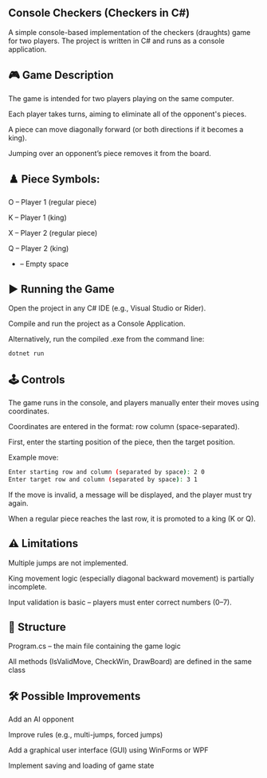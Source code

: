 ## Console Checkers (Checkers in C#)
A simple console-based implementation of the checkers (draughts) game for two players. The project is written in C# and runs as a console application.

## 🎮 Game Description
The game is intended for two players playing on the same computer.

Each player takes turns, aiming to eliminate all of the opponent's pieces.

A piece can move diagonally forward (or both directions if it becomes a king).

Jumping over an opponent’s piece removes it from the board.

## ♟️ Piece Symbols:
O – Player 1 (regular piece)

K – Player 1 (king)

X – Player 2 (regular piece)

Q – Player 2 (king)

- – Empty space

## ▶️ Running the Game
Open the project in any C# IDE (e.g., Visual Studio or Rider).

Compile and run the project as a Console Application.

Alternatively, run the compiled .exe from the command line:

```bash
dotnet run
```
## 🕹️ Controls
The game runs in the console, and players manually enter their moves using coordinates.

Coordinates are entered in the format: row column (space-separated).

First, enter the starting position of the piece, then the target position.

Example move:
```bash
Enter starting row and column (separated by space): 2 0  
Enter target row and column (separated by space): 3 1
```
If the move is invalid, a message will be displayed, and the player must try again.

When a regular piece reaches the last row, it is promoted to a king (K or Q).

## ⚠️ Limitations
Multiple jumps are not implemented.

King movement logic (especially diagonal backward movement) is partially incomplete.

Input validation is basic – players must enter correct numbers (0–7).

## 📁 Structure
Program.cs – the main file containing the game logic

All methods (IsValidMove, CheckWin, DrawBoard) are defined in the same class

## 🛠️ Possible Improvements
Add an AI opponent

Improve rules (e.g., multi-jumps, forced jumps)

Add a graphical user interface (GUI) using WinForms or WPF

Implement saving and loading of game state

